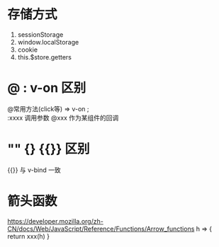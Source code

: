

# 存储方式
1. sessionStorage
2. window.localStorage
3. cookie
4. this.$store.getters


# @ : v-on 区别
@常用方法(click等) => v-on ;   
:xxxx 调用参数
@xxx 作为某组件的回调

# "" {} {{}} 区别

{{}} 与 v-bind 一致
  
# 箭头函数
https://developer.mozilla.org/zh-CN/docs/Web/JavaScript/Reference/Functions/Arrow_functions
h => {
    return xxx(h)
}
